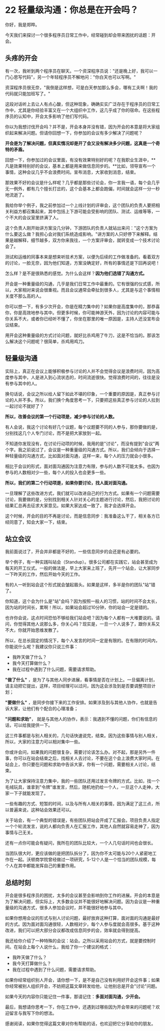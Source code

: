 # 22 轻量级沟通：你总是在开会吗？

你好，我是郑晔。

今天我们来探讨一个很多程序员日常工作中，经常碰到却会带来困扰的话题：开会。

## 头疼的开会

有一次，我听到两个程序员在聊天。一个资深程序员说："还是晚上好，我可以一门心思写代码"，另一个年轻程序员不解地问："你白天也可以写啊。"

资深程序员很无奈，"我倒是这样想，可是白天参加那么多会，哪有工夫啊！我的代码就只能加班写了。"

这段对话听上去让人有点心酸，但这种现象，确确实实广泛存在于程序员的日常工作中，尤其是你经验丰富又在一个大组织中工作，这几乎成了你的宿命。在这些程序员的认知中，开会太多影响了他们写代码。

你以为我想讨伐开会吗？并不是，开会本身并没有错，因为开会的本意是将大家组织起来解决问题。但请你回想一下，你参加的会议有多少解决了问题呢？

**开会是为了解决问题，但真实情况却是开了会又没有解决多少问题，这真是一个奇特的矛盾。**

回想一下，你参加过的会议里面，有没有效果特别好的呢？在我职业生涯中，**凡是效果特别好的会议，基本上都是用来做信息同步的。**比如，领导宣布一个事情，这种会议几乎不会浪费时间。宣布消息，大家收到消息，结束。

那效果不好的会议是什么样呢？几乎都是那些讨论会，你一言我一语，每个会几乎无一例外，都有几个擅长打岔的，这个会基本上都会跑偏，时间就会这样一分一秒地流逝了。

我给你举个例子，我之前参加过一个上线计划的评审会，这个团队的负责人要把相关利益方都召集起来，其中包括上下游可能会受影响的团队、测试、运维等等，一个不大的会议室里挤满了人。

这个负责人刚开始讲方案没几分钟，下游团队的负责人就站出来问："这个方案为什么要这么做？我担心会对我们系统造成影响。"讲方案的人只好停下来解释。结果是越解释，细节越多，双方你来我往，一个方案评审会，就转变成一个技术讨论会了。

测试和运维的同事本来是想来听技术方案，以便为后续的工作做准备的。看着双方的讨论，一脸无奈，因为他们知道，方案没确定好，所有的事情还是下回再说吧！

怎么样？是不是很熟悉的感觉。为什么会这样？**因为他们选错了沟通方式。**

开会是一种重量级的沟通，几乎是我们日常工作中最重的。它有很强的仪式感，所以，大家相对来说会很重视。而且会议通常会牵扯到很多人，尤其是与这个事情相关度不那么高的人。

你可以想一下，有多少次开会，你是在精力集中的？如果你是高度集中的，那恭喜你，你是高效地参与其中。但更多时候，你可能神游天外，因为讨论的内容可能与你关系不大，或者你已经听不懂了，你坐在那里的唯一原因是，主持人还没宣布会议结束。

用开会这种重量级的方式讨论问题，就好比杀鸡用了牛刀，这是不恰当的。那该怎么解决这个问题呢？很简单，杀鸡用鸡刀。

## 轻量级沟通

实际上，真正在会议上能够积极参与讨论的人并不会觉得会议是浪费时间，因为高度参与其中，人是进入到心流状态的，时间流逝很快。觉得浪费时间的，往往是没有参与其中的人。

换句话说，会议之所以给人留下如此不堪的印象，一个重要的原因是，真正参与讨论的人并不多。所以，我们换个角度思考一下，只要把这些真正参与讨论的人拉到一起讨论不就好了？

**所以，改善会议的第一个行动项是，减少参与讨论的人数。**

有人会说，我这个讨论有好几个议题，每个议题要不同的人参与，那你要做的是，分别找这几个人专门讨论，而不是把大家放到一起。

不知道你发现没有，在讨论行动项的时候，我用的是"讨论"，而没有提到"会议"两个字。我之前说过了，会议是一种重量级的沟通方式。所以，我们会倾向于选择一种轻量级的沟通方式，比如面对面沟通，这样一来，每个人的压力就会小很多。

相比于会议的形式，面对面沟通因为注意力有限，参与的人数不可能太多。也因为参与的人数相对少一些，每个人的投入也会更多一些。

**所以，我们的第二个行动项是，如果你要讨论，找人面对面沟通。**

一旦理解了这些改进方式，我们就可以改进自己的行为方式。如果有一个问题需要讨论，我要做的是，分别找到相关人针对关心的主题进行讨论，然后，我把讨论的结果汇总再去征求大家意见。如果大家达成一致了，我才会选择开会。

这个时候，开会的目的不再是讨论，而是信息同步：我准备这么干了，相关各方已经同意了，知会大家一下，结束。

## 站立会议

我前面说过了，开会并非都是不好的，一些信息同步的会还是有必要的。

举个例子，有一种实践叫站会（Standup）。很多公司都在实践它，站会甚至成为每天的开工仪式。一般的做法是，早上大家来上班了，先开一个站会，让大家同步一下昨天的工作，然后开始今天的工作。

有的人一听到站会这个形式就会皱起眉头。如果是这样，多半是你的团队"站"错了。

你知道，这个会为什么是"站"会吗？因为按照一般人的习惯，站的时间不会太长，因为站的时间长，累啊！所以，如果站会超过10分钟，你的站会一定是错的。

也许你会说，这点时间恐怕不够给我们站会吧？因为每个人都有一大堆要说的。请问，你觉得其他人说那么多，你关心吗？现实是，一旦一个人说多了，跟你关系又不大，你就开始思维发散了。

所以，在总长固定的情况下，每个人发言的时间一定是有限的。在有限的时间内，你能说什么呢？我建议你只说三件事：

-   我昨天做了什么？
-   我今天打算做什么？
-   我在过程中遇到了什么问题，需要请求帮助。

**"做了什么"**
，是为了与其他人同步进展，看事情是否在计划上。一旦偏离计划，请主动把它提出，这样，项目经理可以过问，因为这会涉及到是否要调整项目计划；

**"要做什么"**
，是同步你接下来的工作安排。如果涉及到与其他人协作，也就是告诉大家，让他们有个配合的心理准备；

**"问题和求助"**，
就是与其他人的协作，表示：我遇到不懂的问题，你们有信息的话，可以给我提供一下。

这三件事都是与别人相关的，几句话快速说完，结束。因为这些事情与别人相关，所以，大家的注意力可以相对集中一些。

你或许会问，如果我的问题很复杂，需要讨论该怎么办。对不起，那是另外一件事，你可以在站会结束之后，找相关人去讨论，不要在这个会上浪费大家时间。在站会上，你只要在问题和求助中告诉大家，你有一个问题，需要相关人讨论，结束。

为了让大家保持注意力集中，我的一些团队还用过发言令牌的方式。比如，找一个毛绒玩具，谁拿到"令牌"谁发言，然后，随机地扔给一个人，一旦这个人走神，大家一下子就能发现了。

一些有趣的方式、短暂的时间，以及与所有人相关的事情，因为满足了这三点，所以普遍来说，这种站会效果还可以。

关于站会，有一个典型的错误是，有些团队把站会开成了汇报会。项目负责人指定一个个轮流发言，说的人都向负责人在汇报工作，其他人自然就容易走神了，因为事情与己无关。

还有一点你可能会有疑问，我所在的团队比较大，一个人几句话时间也会很长。

当团队很大时，更应该做的是把团队拆分了，因为你不太可能与20个人紧密地工作在一起。沃顿商学院曾经做过一项研究，5-12个人是一个恰当的团队规模，每个人在其中都能发挥自己的重要作用。

## 总结时刻

开会是很多程序员的困扰，太多的会议甚至会影响到你工作的进展。开会的本意是为了解决问题，但实际上，大多数会议并不能很好地解决问题。因为会议是一种重量级的沟通方式，很多人参加会议时，并不能很好地参与其中。

如果你想用会议的形式与别人讨论问题，最好放弃这种打算，面对面的沟通是最好的方式。因为面对面沟通很轻，人数相对少，每个人参与度就会高很多。基于这种改进，我们可以把大部分会议都改成信息同步的会，效率就会得到提高。

我还给你介绍了一种特殊的会议：站会。之所以采用站会的方式，就是要控制时间。在站会上每个人说什么，我给了你一个建议的格式：

-   我昨天做了什么？
-   我今天打算做什么？
-   我在过程中遇到了什么问题，需要请求帮助。

如果你经常组织别人开会，请你想一下，是不是自己没有利用好开会这件事；如果你经常被别人组织开会，不妨把这篇文章转发给他，让他别总是开会"讨论"问题。

如果今天的内容你只能记住一件事，那请记住：**多面对面沟通，少开会。**

最后，我想请你思考一下，你在工作中，还遇到过哪些因为开会带来的问题呢？欢迎留言与我写下你的想法。

感谢阅读，如果你觉得这篇文章对你有帮助的话，也欢迎把它分享给你的朋友。
